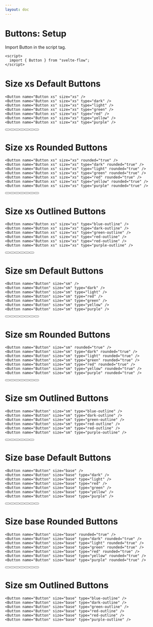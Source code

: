 ```yaml
---
layout: doc
---
```


<script>
  import { Button } from "$lib/index";
</script>

<h1 class="text-3xl w-full dark:text-white  pt-16">Buttons: Setup</h1>

<p class="dark:text-white">Import Button in the script tag.</p>

```svelte
<script>
  import { Button } from "svelte-flow";
</script>
```

<h1 class="text-3xl w-full dark:text-white">Size xs Default Buttons</h1>

```svelte
<Button name="Button xs" size="xs" />
<Button name="Button xs" size="xs" type="dark" />
<Button name="Button xs" size="xs" type="light" />
<Button name="Button xs" size="xs" type="green" />
<Button name="Button xs" size="xs" type="red" />
<Button name="Button xs" size="xs" type="yellow" />
<Button name="Button xs" size="xs" type="purple" />
```

<div class="container mt-4  mx-auto">
  <Button name="Button xs" size="xs" />
  <Button name="Button xs" size="xs" type="dark" />
  <Button name="Button xs" size="xs" type="light" />
  <Button name="Button xs" size="xs" type="green" />
  <Button name="Button xs" size="xs" type="red" />
  <Button name="Button xs" size="xs" type="yellow" />
  <Button name="Button xs" size="xs" type="purple" />
</div>


<h1 class="text-3xl w-full dark:text-white">Size xs Rounded Buttons</h1>

```svelte
<Button name="Button xs" size="xs" rounded="true" />
<Button name="Button xs" size="xs" type="dark" rounded="true" />
<Button name="Button xs" size="xs" type="light" rounded="true" />
<Button name="Button xs" size="xs" type="green" rounded="true" />
<Button name="Button xs" size="xs" type="red" rounded="true" />
<Button name="Button xs" size="xs" type="yellow" rounded="true" />
<Button name="Button xs" size="xs" type="purple" rounded="true" />
```

<div class="container mt-4  mx-auto">
  <Button name="Button xs" size="xs" rounded="true" />
  <Button name="Button xs" size="xs" type="dark" rounded="true" />
  <Button name="Button xs" size="xs" type="light" rounded="true" />
  <Button name="Button xs" size="xs" type="green" rounded="true" />
  <Button name="Button xs" size="xs" type="red" rounded="true" />
  <Button name="Button xs" size="xs" type="yellow" rounded="true" />
  <Button name="Button xs" size="xs" type="purple" rounded="true" />
</div>

<h1 class="text-3xl w-full dark:text-white">Size xs Outlined Buttons</h1>

```svelte
<Button name="Button xs" size="xs" type="blue-outline" />
<Button name="Button xs" size="xs" type="dark-outline" />
<Button name="Button xs" size="xs" type="green-outline" />
<Button name="Button xs" size="xs" type="red-outline" />
<Button name="Button xs" size="xs" type="red-outline" />
<Button name="Button xs" size="xs" type="purple-outline" />
```

<div class="container mt-4  mx-auto">
  <Button name="Button xs" size="xs" type="blue-outline" />
  <Button name="Button xs" size="xs" type="dark-outline" />
  <Button name="Button xs" size="xs" type="green-outline" />
  <Button name="Button xs" size="xs" type="red-outline" />
  <Button name="Button xs" size="xs" type="red-outline" />
  <Button name="Button xs" size="xs" type="purple-outline" />
</div>

<h1 class="text-3xl w-full dark:text-white">Size sm Default Buttons</h1>

```svelte
<Button name="Button" size="sm" />
<Button name="Button" size="sm" type="dark" />
<Button name="Button" size="sm" type="light" />
<Button name="Button" size="sm" type="red" />
<Button name="Button" size="sm" type="green" />
<Button name="Button" size="sm" type="yellow" />
<Button name="Button" size="sm" type="purple" />
```

<div class="container mt-4  mx-auto">
  <Button name="Button" size="sm" />
  <Button name="Button" size="sm" type="dark" />
  <Button name="Button" size="sm" type="light" />
  <Button name="Button" size="sm" type="red" />
  <Button name="Button" size="sm" type="green" />
  <Button name="Button" size="sm" type="yellow" />
  <Button name="Button" size="sm" type="purple" />
</div>

<h1 class="text-3xl w-full dark:text-white">Size sm Rounded Buttons</h1>

```svelte
<Button name="Button" size="sm" rounded="true" />
<Button name="Button" size="sm" type="dark" rounded="true" />
<Button name="Button" size="sm" type="light" rounded="true" />
<Button name="Button" size="sm" type="green" rounded="true" />
<Button name="Button" size="sm" type="red" rounded="true" />
<Button name="Button" size="sm" type="yellow" rounded="true" />
<Button name="Button" size="sm" type="purple" rounded="true" />
```

<div class="container mt-4  mx-auto">
  <Button name="Button" size="sm" rounded="true" />
  <Button name="Button" size="sm" type="dark" rounded="true" />
  <Button name="Button" size="sm" type="light" rounded="true" />
  <Button name="Button" size="sm" type="green" rounded="true" />
  <Button name="Button" size="sm" type="red" rounded="true" />
  <Button name="Button" size="sm" type="yellow" rounded="true" />
  <Button name="Button" size="sm" type="purple" rounded="true" />
</div>

<h1 class="text-3xl w-full dark:text-white">Size sm Outlined Buttons</h1>

```svelte
<Button name="Button" size="sm" type="blue-outline" />
<Button name="Button" size="sm" type="dark-outline" />
<Button name="Button" size="sm" type="green-outline" />
<Button name="Button" size="sm" type="red-outline" />
<Button name="Button" size="sm" type="red-outline" />
<Button name="Button" size="sm" type="purple-outline" />
```

<div class="container mt-4  mx-auto">
  <Button name="Button" size="sm" type="blue-outline" />
  <Button name="Button" size="sm" type="dark-outline" />
  <Button name="Button" size="sm" type="green-outline" />
  <Button name="Button" size="sm" type="red-outline" />
  <Button name="Button" size="sm" type="red-outline" />
  <Button name="Button" size="sm" type="purple-outline" />
</div>

<h1 class="text-3xl w-full dark:text-white">Size base Default Buttons</h1>

```svelte
<Button name="Button" size="base" />
<Button name="Button" size="base" type="dark" />
<Button name="Button" size="base" type="light" />
<Button name="Button" size="base" type="red" />
<Button name="Button" size="base" type="green" />
<Button name="Button" size="base" type="yellow" />
<Button name="Button" size="base" type="purple" />
```

<div class="container mt-4  mx-auto">
  <Button name="Button" size="base" />
  <Button name="Button" size="base" type="dark" />
  <Button name="Button" size="base" type="light" />
  <Button name="Button" size="base" type="red" />
  <Button name="Button" size="base" type="green" />
  <Button name="Button" size="base" type="yellow" />
  <Button name="Button" size="base" type="purple" />
</div>

<h1 class="text-3xl w-full dark:text-white">Size base Rounded Buttons</h1>

```svelte
<Button name="Button" size="base" rounded="true" />
<Button name="Button" size="base" type="dark" rounded="true" />
<Button name="Button" size="base" type="light" rounded="true" />
<Button name="Button" size="base" type="green" rounded="true" />
<Button name="Button" size="base" type="red" rounded="true" />
<Button name="Button" size="base" type="yellow" rounded="true" />
<Button name="Button" size="base" type="purple" rounded="true" />
```

<div class="container mt-4  mx-auto">
  <Button name="Button" size="base" rounded="true" />
  <Button name="Button" size="base" type="dark" rounded="true" />
  <Button name="Button" size="base" type="light" rounded="true" />
  <Button name="Button" size="base" type="green" rounded="true" />
  <Button name="Button" size="base" type="red" rounded="true" />
  <Button name="Button" size="base" type="yellow" rounded="true" />
  <Button name="Button" size="base" type="purple" rounded="true" />
</div>


<h1 class="text-3xl w-full dark:text-white">Size sm Outlined Buttons</h1>

```svelte
<Button name="Button" size="base" type="blue-outline" />
<Button name="Button" size="base" type="dark-outline" />
<Button name="Button" size="base" type="green-outline" />
<Button name="Button" size="base" type="red-outline" />
<Button name="Button" size="base" type="red-outline" />
<Button name="Button" size="base" type="purple-outline" />
```
